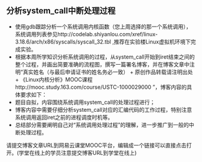分析system_call中断处理过程
-------------------

 - 使用gdb跟踪分析一个系统调用内核函数（您上周选择的那一个系统调用），系统调用列表参见http://codelab.shiyanlou.com/xref/linux-3.18.6/arch/x86/syscalls/syscall_32.tbl ,推荐在实验楼Linux虚拟机环境下完成实验。
 - 根据本周所学知识分析系统调用的过程，从system_call开始到iret结束之间的整个过程，并画出简要准确的流程图，撰写一篇署名博客，并在博客文章中注明“真实姓名（与最后申请证书的姓名务必一致） + 原创作品转载请注明出处 + 《Linux内核分析》MOOC课程http://mooc.study.163.com/course/USTC-1000029000 ”，博客内容的具体要求如下：
 - 题目自拟，内容围绕系统调用system_call的处理过程进行；
 - 博客内容中需要仔细分析system_call对应的汇编代码的工作过程，特别注意系统调用返回iret之前的进程调度时机等。
 - 总结部分需要阐明自己对“系统调用处理过程”的理解，进一步推广到一般的中断处理过程。

请提交博客文章URL到网易云课堂MOOC平台，编辑成一个链接可以直接点击打开。(学堂在线上的学员注意提交博客URL到学堂在线上)
